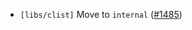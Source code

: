 - `[libs/clist]` Move to `internal`
  ([\#1485](https://github.com/depinnetwork/por-consensus/pull/1485))